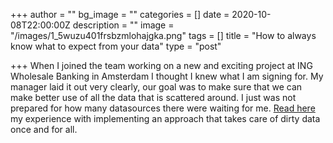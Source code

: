 +++
author = ""
bg_image = ""
categories = []
date = 2020-10-08T22:00:00Z
description = ""
image = "/images/1_5wuzu401frsbzmlohajgka.png"
tags = []
title = "How to always know what to expect from your data"
type = "post"

+++
When I joined the team working on a new and exciting project at ING Wholesale Banking in Amsterdam I thought I knew what I am signing for. My manager laid it out very clearly, our goal was to make sure that we can make better use of all the data that is scattered around. I just was not prepared for how many datasources there were waiting for me. [Read here ]()my experience with implementing an approach that takes care of dirty data once and for all.
